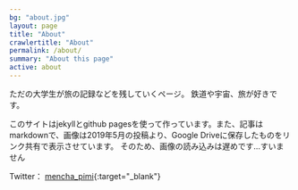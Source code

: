 ```yaml
---
bg: "about.jpg"
layout: page
title: "About"
crawlertitle: "About"
permalink: /about/
summary: "About this page"
active: about
---
```

ただの大学生が旅の記録などを残していくページ。
鉄道や宇宙、旅が好きです。

このサイトはjekyllとgithub pagesを使って作っています。また、記事はmarkdownで、画像は2019年5月の投稿より、Google Driveに保存したものをリンク共有で表示させています。
そのため、画像の読み込みは遅めです…すいません

Twitter： [mencha_pimi](https://twitter.com/mencha_pimi){:target="_blank"}
